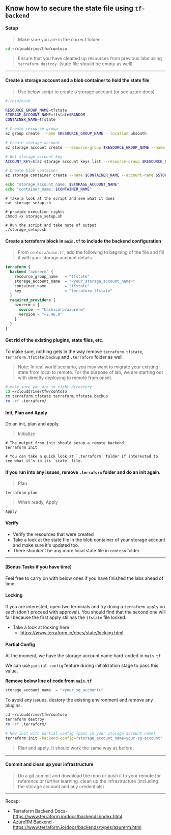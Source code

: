 ## Know how to secure the state file using `tf-backend`

#### Setup

> Make sure you are in the correct folder

```bash
cd ~/clouddrive/tfw/contoso
```

> Ensure that you have cleaned up resources from previous labs using `terraform destroy`. (state file should be empty as well)

---

#### Create a storage account and a blob container to hold the state file

> Use below script to create a storage account (or see azure docs)

```bash
#!/bin/bash

RESOURCE_GROUP_NAME=tfstate
STORAGE_ACCOUNT_NAME=tfstate$RANDOM
CONTAINER_NAME=tfstate

# Create resource group
az group create --name $RESOURCE_GROUP_NAME --location uksouth

# Create storage account
az storage account create --resource-group $RESOURCE_GROUP_NAME --name $STORAGE_ACCOUNT_NAME --sku Standard_LRS --encryption-services blob

# Get storage account key
ACCOUNT_KEY=$(az storage account keys list --resource-group $RESOURCE_GROUP_NAME --account-name $STORAGE_ACCOUNT_NAME --query [0].value -o tsv)

# Create blob container
az storage container create --name $CONTAINER_NAME --account-name $STORAGE_ACCOUNT_NAME --account-key $ACCOUNT_KEY

echo "storage_account_name: $STORAGE_ACCOUNT_NAME"
echo "container_name: $CONTAINER_NAME"
```

```
# Take a look at the script and see what it does
cat storage_setup.sh

# provide execution rights
chmod +x storage_setup.sh

# Run the script and take note of output
./storage_setup.sh
```


#### Create a terraform block in `main.tf` to include the backend configuration 

> From `contoso/main.tf`, add the following to begining of the file and fill it with your storage account details.

```terraform
terraform {
  backend "azurerm" {
    resource_group_name   = "tfstate"
    storage_account_name  = "<your_storage_account_name>"
    container_name        = "tfstate"
    key                   = "terraform.tfstate"
  }
  required_providers {
    azurerm = {
      source  = "hashicorp/azurerm"
      version = "=2.46.0"
    }
  }
}
```

#### Get rid of the existing plugins, state files, etc.

To make sure, nothing gets in the way remove `terraform.tfstate`, `terraform.tfstate.backup` and `.terraform` folder as well. 

> Note: In real world scenario, you may want to migrate your existing state from local to remote. For the purpose of lab, we are starting out with directly deploying to remote from onset.

```bash
# make sure you are in right directory
cd ~/clouddrive/tfw/contoso
rm terraform.tfstate terraform.tfstate.backup
rm -rf .terraform/
```

#### Init, Plan and Apply

Do an init, plan and apply. 

> Initialize
```
# The output from init should setup a remote backend.
terraform init

# You can take a quick look at `.terraform` folder if interested to see what it's in its `state` file.
```

#### If you run into any issues, remove `.terraform` folder and do an init again.

>Plan
```
terraform plan
```

> When ready, Apply
```
Apply
```

#### Verify

* Verify the resources that were created
* Take a look at the state file in the blob container of your storage account and make sure it's updated too.
* There shouldn't be any more local state file in `contoso` folder.

---

#### [Bonus Tasks if you have time]

Feel free to carry on with below ones if you have finished the labs ahead of time.

#### Locking 

If you are interested, open two terminals and try doing a `terraform apply` on each (don't proceed with approval). You should find that the second one will fail because the first apply stil has the `tfstate` file locked.

* Take a look at locking here
    *  https://www.terraform.io/docs/state/locking.html

#### Partial Config

At the moment, we have the storage account name hard-coded in `main.tf`

We can use `partial config` feature during initialization stage to pass this value.

**Remove below line of code from `main.tf`**

```terraform
storage_account_name  = "<your_sg_account>"
```

To avoid any issues, destory the existing environment and remove any plugins.
```bash
cd ~/clouddrive/tfw/contoso
terraform destroy
rm -rf .terraform/

# Now init with partial config (pass in your storage account name)
terraform init -backend-config="storage_account_name=your-sg-account"
```

> Plan and apply. It should work the same way as before.
---

#### Commit and clean up your infrastructure

> Do a git commit and download the repo or push it to your remote for reference or further learning.
> clean up the infrastructure (including the storage account and any credentials)

--- 

Recap:

* Terraform Backend Docs- https://www.terraform.io/docs/backends/index.html
* AzureRM Backend - https://www.terraform.io/docs/backends/types/azurerm.html
